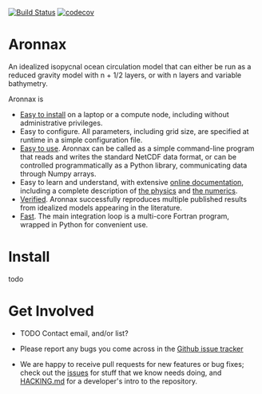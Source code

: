 [![Build Status](https://travis-ci.org/edoddridge/aronnax.svg?branch=master)](https://travis-ci.org/edoddridge/aronnax)
[![codecov](https://codecov.io/gh/edoddridge/aronnax/branch/master/graph/badge.svg)](https://codecov.io/gh/edoddridge/aronnax)

# Aronnax

An idealized isopycnal ocean circulation model that can either be run
as a reduced gravity model with n + 1/2 layers, or with n layers and
variable bathymetry.

Aronnax is
- [Easy to install](https://github.com/edoddridge/aronnax#install)
  on a laptop or a compute node, including without
  administrative privileges.
- Easy to configure.  All parameters, including grid size, are
  specified at runtime in a simple configuration file.
- [Easy to use](https://edoddridge.github.io/aronnax/examples.html).
  Aronnax can be called as a simple command-line program
  that reads and writes the standard NetCDF data format, or can be
  controlled programmatically as a Python library, communicating data
  through Numpy arrays.
- Easy to learn and understand, with extensive [online
  documentation](https://edoddridge.github.io/aronnax/), including a
  complete description of [the
  physics](https://edoddridge.github.io/aronnax/about_aronnax.html#the-physics)
  and [the
  numerics](https://edoddridge.github.io/aronnax/about_aronnax.html#discretisation).
- [Verified](https://edoddridge.github.io/aronnax/verification.html).
  Aronnax successfully reproduces multiple published results from
  idealized models appearing in the literature.
- [Fast](https://edoddridge.github.io/aronnax/benchmarks.html).  The
  main integration loop is a multi-core Fortran program, wrapped in
  Python for convenient use.

# Install

todo

# Get Involved

- TODO Contact email, and/or list?
- Please report any bugs you come across in the [Github issue
  tracker](https://github.com/edoddridge/aronnax/issues)

- We are happy to receive pull requests for new features or bug fixes;
  check out the [issues](https://github.com/edoddridge/aronnax/issues) for
  stuff that we know needs doing, and [HACKING.md](HACKING.md) for a
  developer's intro to the repository.
